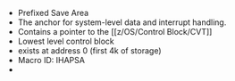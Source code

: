 - Prefixed Save Area
- The anchor for system-level data and interrupt handling.
- Contains a pointer to the [[z/OS/Control Block/CVT]]
- Lowest level control block
- exists at address 0 (first 4k of storage)
- Macro ID: IHAPSA
-
